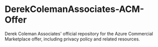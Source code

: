 # DerekColemanAssociates-ACM-Offer
Derek Coleman Associates' official repository for the Azure Commercial Marketplace offer, including privacy policy and related resources.

